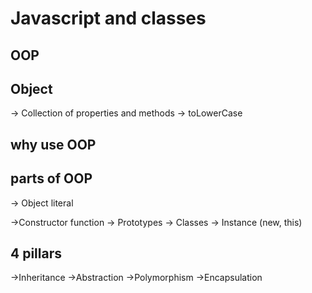 # Javascript and classes

## OOP

## Object
-> Collection of properties and methods
-> toLowerCase

## why use OOP

## parts of OOP
-> Object literal

->Constructor function
-> Prototypes
-> Classes
-> Instance (new, this)

## 4 pillars
->Inheritance
->Abstraction
->Polymorphism
->Encapsulation